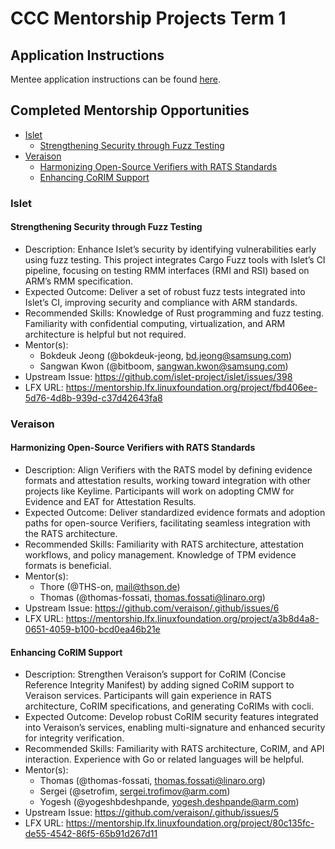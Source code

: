 # CCC Mentorship Projects Term 1

## Application Instructions

Mentee application instructions can be found [here](mentees/README.md#application-process).

## Completed Mentorship Opportunities

<!-- TOC -->
* [Islet](#islet)
    * [Strengthening Security through Fuzz Testing](#strengthening-security-through-fuzz-testing)
* [Veraison](#veraison)
    * [Harmonizing Open-Source Verifiers with RATS Standards](#harmonizing-open-source-verifiers-with-rats-standards)
    * [Enhancing CoRIM Support](#enhancing-corim-support)
<!-- TOC -->

### Islet

#### Strengthening Security through Fuzz Testing

- Description: Enhance Islet’s security by identifying vulnerabilities early using fuzz testing. This project integrates Cargo Fuzz tools with Islet’s CI pipeline, focusing on testing RMM interfaces (RMI and RSI) based on ARM’s RMM specification.
- Expected Outcome: Deliver a set of robust fuzz tests integrated into Islet’s CI, improving security and compliance with ARM standards.
- Recommended Skills: Knowledge of Rust programming and fuzz testing. Familiarity with confidential computing, virtualization, and ARM architecture is helpful but not required.
- Mentor(s):
    - Bokdeuk Jeong (@bokdeuk-jeong, bd.jeong@samsung.com)
    - Sangwan Kwon (@bitboom, sangwan.kwon@samsung.com)
- Upstream Issue: https://github.com/islet-project/islet/issues/398
- LFX URL: https://mentorship.lfx.linuxfoundation.org/project/fbd406ee-5d76-4d8b-939d-c37d42643fa8

### Veraison

#### Harmonizing Open-Source Verifiers with RATS Standards

- Description: Align Verifiers with the RATS model by defining evidence formats and attestation results, working toward integration with other projects like Keylime. Participants will work on adopting CMW for Evidence and EAT for Attestation Results.
- Expected Outcome: Deliver standardized evidence formats and adoption paths for open-source Verifiers, facilitating seamless integration with the RATS architecture.
- Recommended Skills: Familiarity with RATS architecture, attestation workflows, and policy management. Knowledge of TPM evidence formats is beneficial.
- Mentor(s):
    - Thore (@THS-on, mail@thson.de)
    - Thomas (@thomas-fossati, thomas.fossati@linaro.org)
- Upstream Issue: https://github.com/veraison/.github/issues/6
- LFX URL: https://mentorship.lfx.linuxfoundation.org/project/a3b8d4a8-0651-4059-b100-bcd0ea46b21e

#### Enhancing CoRIM Support

- Description: Strengthen Veraison’s support for CoRIM (Concise Reference Integrity Manifest) by adding signed CoRIM support to Veraison services. Participants will gain experience in RATS architecture, CoRIM specifications, and generating CoRIMs with cocli.
- Expected Outcome: Develop robust CoRIM security features integrated into Veraison’s services, enabling multi-signature and enhanced security for integrity verification.
- Recommended Skills: Familiarity with RATS architecture, CoRIM, and API interaction. Experience with Go or related languages will be helpful.
- Mentor(s):
    - Thomas (@thomas-fossati, thomas.fossati@linaro.org)
    - Sergei (@setrofim, sergei.trofimov@arm.com)
    - Yogesh (@yogeshbdeshpande, yogesh.deshpande@arm.com)
- Upstream Issue: https://github.com/veraison/.github/issues/5
- LFX URL: https://mentorship.lfx.linuxfoundation.org/project/80c135fc-de55-4542-86f5-65b91d267d11

